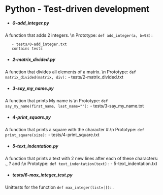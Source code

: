 # Python - Test-driven development

- ##### 0-add_integer.py
A function that adds 2 integers. \n
Prototype: `def add_integer(a, b=98):`

	   - tests/0-add_integer.txt
	   contains tests

- ##### 2-matrix_divided.py
A function that divides all elements of a matrix. \n
Prototype: `def matrix_divided(matrix, div):`
	   - tests/2-matrix_divided.txt

- ##### 3-say_my_name.py
A function that prints My name is <first name> <last name>\n
Prototype: `def say_my_name(first_name, last_name=""):`
	   - tests/3-say_my_name.txt

- ##### 4-print_square.py
A function that prints a square with the character #.\n
Prototype: `def print_square(size):`
	   - tests/4-print_square.txt

- ##### 5-text_indentation.py
A function that prints a text with 2 new lines after each of these characters:
., ? and :\n
Prototype: `def text_indentation(text):`
	   - 5-text_indentation.txt

- ##### tests/6-max_integer_test.py
Unittests for the function `def max_integer(list=[]):.`